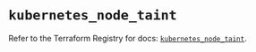 # `kubernetes_node_taint`

Refer to the Terraform Registry for docs: [`kubernetes_node_taint`](https://registry.terraform.io/providers/hashicorp/kubernetes/2.36.0/docs/resources/node_taint).
